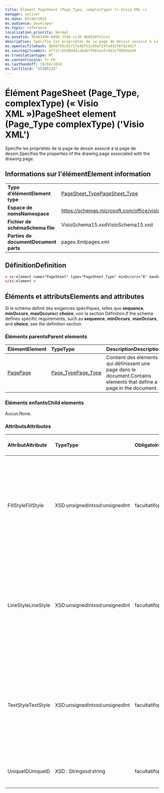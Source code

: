 ```yaml
---
title: Élément PageSheet (Page_Type, complexType) (« Visio XML »)
manager: soliver
ms.date: 03/09/2015
ms.audience: Developer
ms.topic: reference
localization_priority: Normal
ms.assetid: 99a6549b-099b-1546-cc30-db0010fe3ce1
description: Spécifie les propriétés de la page de dessin associé à la page de dessin.
ms.openlocfilehash: 8b60795c02717e4b752c09af19fa932f87924d1f
ms.sourcegitcommit: ef717c65d8dd41ababffb01eafc443c79950aed4
ms.translationtype: MT
ms.contentlocale: fr-FR
ms.lasthandoff: 10/04/2018
ms.locfileid: "25395132"
---
```

# <a name="pagesheet-element-pagetype-complextype-visio-xml"></a><span data-ttu-id="4cbd3-103">Élément PageSheet (Page_Type, complexType) (« Visio XML »)</span><span class="sxs-lookup"><span data-stu-id="4cbd3-103">PageSheet element (Page_Type complexType) ('Visio XML')</span></span>

<span data-ttu-id="4cbd3-104">Spécifie les propriétés de la page de dessin associé à la page de dessin.</span><span class="sxs-lookup"><span data-stu-id="4cbd3-104">Specifies the properties of the drawing page associated with the drawing page.</span></span>
  
## <a name="element-information"></a><span data-ttu-id="4cbd3-105">Informations sur l'élément</span><span class="sxs-lookup"><span data-stu-id="4cbd3-105">Element information</span></span>

|||
|:-----|:-----|
|<span data-ttu-id="4cbd3-106">**Type d’élément**</span><span class="sxs-lookup"><span data-stu-id="4cbd3-106">**Element type**</span></span> <br/> |[<span data-ttu-id="4cbd3-107">PageSheet_Type</span><span class="sxs-lookup"><span data-stu-id="4cbd3-107">PageSheet_Type</span></span>](pagesheet_type-complextypevisio-xml.md) <br/> |
|<span data-ttu-id="4cbd3-108">**Espace de noms**</span><span class="sxs-lookup"><span data-stu-id="4cbd3-108">**Namespace**</span></span> <br/> |https://schemas.microsoft.com/office/visio/2012/main  <br/> |
|<span data-ttu-id="4cbd3-109">**Fichier de schéma**</span><span class="sxs-lookup"><span data-stu-id="4cbd3-109">**Schema file**</span></span> <br/> |<span data-ttu-id="4cbd3-110">VisioSchema15.xsd</span><span class="sxs-lookup"><span data-stu-id="4cbd3-110">VisioSchema15.xsd</span></span>  <br/> |
|<span data-ttu-id="4cbd3-111">**Parties de document**</span><span class="sxs-lookup"><span data-stu-id="4cbd3-111">**Document parts**</span></span> <br/> |<span data-ttu-id="4cbd3-112">pages.Xml</span><span class="sxs-lookup"><span data-stu-id="4cbd3-112">pages.xml</span></span>  <br/> |
   
## <a name="definition"></a><span data-ttu-id="4cbd3-113">Définition</span><span class="sxs-lookup"><span data-stu-id="4cbd3-113">Definition</span></span>

```XML
< xs:element name="PageSheet" type="PageSheet_Type" minOccurs="0" maxOccurs="1" >
</xs:element > 
```

## <a name="elements-and-attributes"></a><span data-ttu-id="4cbd3-114">Éléments et attributs</span><span class="sxs-lookup"><span data-stu-id="4cbd3-114">Elements and attributes</span></span>

<span data-ttu-id="4cbd3-115">Si le schéma définit des exigences spécifiques, telles que **sequence**, **minOccurs**, **maxOccurs**et **choice**, voir la section Définition.</span><span class="sxs-lookup"><span data-stu-id="4cbd3-115">If the schema defines specific requirements, such as **sequence**, **minOccurs**, **maxOccurs**, and **choice**, see the definition section.</span></span> 
  
### <a name="parent-elements"></a><span data-ttu-id="4cbd3-116">Éléments parents</span><span class="sxs-lookup"><span data-stu-id="4cbd3-116">Parent elements</span></span>

|<span data-ttu-id="4cbd3-117">**Élément**</span><span class="sxs-lookup"><span data-stu-id="4cbd3-117">**Element**</span></span>|<span data-ttu-id="4cbd3-118">**Type**</span><span class="sxs-lookup"><span data-stu-id="4cbd3-118">**Type**</span></span>|<span data-ttu-id="4cbd3-119">**Description**</span><span class="sxs-lookup"><span data-stu-id="4cbd3-119">**Description**</span></span>|
|:-----|:-----|:-----|
|[<span data-ttu-id="4cbd3-120">Page</span><span class="sxs-lookup"><span data-stu-id="4cbd3-120">Page</span></span>](page-element-pages_type-complextypevisio-xml.md) <br/> |[<span data-ttu-id="4cbd3-121">Page_Type</span><span class="sxs-lookup"><span data-stu-id="4cbd3-121">Page_Type</span></span>](page_type-complextypevisio-xml.md) <br/> |<span data-ttu-id="4cbd3-122">Contient des éléments qui définissent une page dans le document.</span><span class="sxs-lookup"><span data-stu-id="4cbd3-122">Contains elements that define a page in the document.</span></span>  <br/> |
   
### <a name="child-elements"></a><span data-ttu-id="4cbd3-123">Éléments enfants</span><span class="sxs-lookup"><span data-stu-id="4cbd3-123">Child elements</span></span>

<span data-ttu-id="4cbd3-124">Aucun.</span><span class="sxs-lookup"><span data-stu-id="4cbd3-124">None.</span></span>
  
### <a name="attributes"></a><span data-ttu-id="4cbd3-125">Attributs</span><span class="sxs-lookup"><span data-stu-id="4cbd3-125">Attributes</span></span>

|<span data-ttu-id="4cbd3-126">**Attribut**</span><span class="sxs-lookup"><span data-stu-id="4cbd3-126">**Attribute**</span></span>|<span data-ttu-id="4cbd3-127">**Type**</span><span class="sxs-lookup"><span data-stu-id="4cbd3-127">**Type**</span></span>|<span data-ttu-id="4cbd3-128">**Obligatoire**</span><span class="sxs-lookup"><span data-stu-id="4cbd3-128">**Required**</span></span>|<span data-ttu-id="4cbd3-129">**Description**</span><span class="sxs-lookup"><span data-stu-id="4cbd3-129">**Description**</span></span>|<span data-ttu-id="4cbd3-130">**Valeurs possibles**</span><span class="sxs-lookup"><span data-stu-id="4cbd3-130">**Possible values**</span></span>|
|:-----|:-----|:-----|:-----|:-----|
|<span data-ttu-id="4cbd3-131">FillStyle</span><span class="sxs-lookup"><span data-stu-id="4cbd3-131">FillStyle</span></span>  <br/> |<span data-ttu-id="4cbd3-132">XSD:unsignedInt</span><span class="sxs-lookup"><span data-stu-id="4cbd3-132">xsd:unsignedInt</span></span>  <br/> |<span data-ttu-id="4cbd3-133">facultatif</span><span class="sxs-lookup"><span data-stu-id="4cbd3-133">optional</span></span>  <br/> |<span data-ttu-id="4cbd3-134">Spécifie l’ID de la feuille de style à partir duquel hériter de la mise en forme de remplissage.</span><span class="sxs-lookup"><span data-stu-id="4cbd3-134">Specifies the ID of the style sheet from which to inherit fill formatting.</span></span> <span data-ttu-id="4cbd3-135">Il doit être la valeur de l’attribut **ID** associé à une **StyleSheet_Type** dans le dessin.</span><span class="sxs-lookup"><span data-stu-id="4cbd3-135">It MUST be the value of the **ID** attribute associated with a **StyleSheet_Type** in the drawing.</span></span>  <br/> |<span data-ttu-id="4cbd3-136">Valeurs du type xsd:unsignedInt.</span><span class="sxs-lookup"><span data-stu-id="4cbd3-136">Values of the xsd:unsignedInt type.</span></span>  <br/> |
|<span data-ttu-id="4cbd3-137">LineStyle</span><span class="sxs-lookup"><span data-stu-id="4cbd3-137">LineStyle</span></span>  <br/> |<span data-ttu-id="4cbd3-138">XSD:unsignedInt</span><span class="sxs-lookup"><span data-stu-id="4cbd3-138">xsd:unsignedInt</span></span>  <br/> |<span data-ttu-id="4cbd3-139">facultatif</span><span class="sxs-lookup"><span data-stu-id="4cbd3-139">optional</span></span>  <br/> |<span data-ttu-id="4cbd3-140">Spécifie l’ID de la feuille de style à partir duquel hériter de la mise en forme de ligne.</span><span class="sxs-lookup"><span data-stu-id="4cbd3-140">Specifies the ID of the style sheet from which to inherit line formatting.</span></span> <span data-ttu-id="4cbd3-141">Il doit être la valeur de l’attribut **ID** associé à une **StyleSheet_Type** dans le dessin.</span><span class="sxs-lookup"><span data-stu-id="4cbd3-141">It MUST be the value of the **ID** attribute associated with a **StyleSheet_Type** in the drawing.</span></span>  <br/> |<span data-ttu-id="4cbd3-142">Valeurs du type xsd:unsignedInt.</span><span class="sxs-lookup"><span data-stu-id="4cbd3-142">Values of the xsd:unsignedInt type.</span></span>  <br/> |
|<span data-ttu-id="4cbd3-143">TextStyle</span><span class="sxs-lookup"><span data-stu-id="4cbd3-143">TextStyle</span></span>  <br/> |<span data-ttu-id="4cbd3-144">XSD:unsignedInt</span><span class="sxs-lookup"><span data-stu-id="4cbd3-144">xsd:unsignedInt</span></span>  <br/> |<span data-ttu-id="4cbd3-145">facultatif</span><span class="sxs-lookup"><span data-stu-id="4cbd3-145">optional</span></span>  <br/> |<span data-ttu-id="4cbd3-146">Spécifie l’ID de la feuille de style à partir duquel hériter de la mise en forme de texte.</span><span class="sxs-lookup"><span data-stu-id="4cbd3-146">Specifies the ID of the style sheet from which to inherit text formatting.</span></span> <span data-ttu-id="4cbd3-147">Il doit être la valeur de l’attribut **ID** associé à une **StyleSheet_Type** dans le dessin.</span><span class="sxs-lookup"><span data-stu-id="4cbd3-147">It MUST be the value of the **ID** attribute associated with a **StyleSheet_Type** in the drawing.</span></span>  <br/> |<span data-ttu-id="4cbd3-148">Valeurs du type xsd:unsignedInt.</span><span class="sxs-lookup"><span data-stu-id="4cbd3-148">Values of the xsd:unsignedInt type.</span></span>  <br/> |
|<span data-ttu-id="4cbd3-149">UniqueID</span><span class="sxs-lookup"><span data-stu-id="4cbd3-149">UniqueID</span></span>  <br/> |<span data-ttu-id="4cbd3-150">XSD : String</span><span class="sxs-lookup"><span data-stu-id="4cbd3-150">xsd:string</span></span>  <br/> |<span data-ttu-id="4cbd3-151">facultatif</span><span class="sxs-lookup"><span data-stu-id="4cbd3-151">optional</span></span>  <br/> |<span data-ttu-id="4cbd3-152">ID unique de l’élément dans l’élément parent.</span><span class="sxs-lookup"><span data-stu-id="4cbd3-152">The unique ID of the element within its parent element.</span></span>  <br/> |<span data-ttu-id="4cbd3-153">Valeurs du type xsd : String.</span><span class="sxs-lookup"><span data-stu-id="4cbd3-153">Values of the xsd:string type.</span></span>  <br/> |
   

